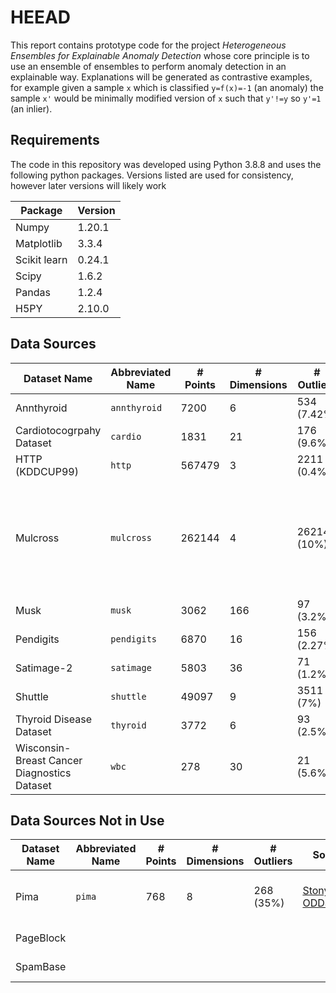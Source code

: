 # HEEAD

This report contains prototype code for the project *Heterogeneous Ensembles for Explainable Anomaly Detection* whose core principle is to use an ensemble of ensembles to perform anomaly detection in an explainable way. Explanations will be generated as contrastive examples, for example given a sample `x` which is classified `y=f(x)=-1` (an anomaly) the sample `x'` would be minimally modified version of `x` such that `y'!=y` so `y'=1` (an inlier).

## Requirements

The code in this repository was developed using Python 3.8.8 and uses the following python packages. Versions listed are used for consistency, however later versions will likely work

| Package       | Version |
|---------------|---------|
| Numpy         |  1.20.1 |
| Matplotlib    |   3.3.4 |
| Scikit learn  |  0.24.1 |
| Scipy         |   1.6.2 |
| Pandas        |   1.2.4 |
| H5PY          |  2.10.0 |

## Data Sources

| Dataset Name | Abbreviated Name | # Points | # Dimensions | # Outliers | Source | Features |
|--------------|------------------|----------|--------------|------------|--------|----------|
| Annthyroid | `annthyroid` | 7200 | 6 | 534 (7.42%) | [StonyBrook ODDS](http://odds.cs.stonybrook.edu/annthyroid-dataset/) | real |
| Cardiotocogrpahy Dataset | `cardio` | 1831 | 21 | 176 (9.6%) | [StonyBrook ODDS](http://odds.cs.stonybrook.edu/cardiotocogrpahy-dataset/) | real |
| HTTP (KDDCUP99) | `http` | 567479 | 3 | 2211 (0.4%) | [StonyBrook ODDS](http://odds.cs.stonybrook.edu/http-kddcup99-dataset/) | TODO |
| Mulcross | `mulcross` | 262144 | 4 | 26214 (10%) | [StonyBrook ODDS](http://odds.cs.stonybrook.edu/) | TODO Not available on ODDS, sourced as csv from [OpenML](https://www.openml.org/d/40897) |
| Musk | `musk` | 3062 | 166 | 97 (3.2%) | [StonyBrook ODDS](http://odds.cs.stonybrook.edu/musk-dataset/) | integer |
| Pendigits | `pendigits` | 6870 | 16 | 156 (2.27%) | [StonyBrook ODDS](http://odds.cs.stonybrook.edu/pendigits-dataset/) | integer |
| Satimage-2 | `satimage` | 5803 | 36 | 71 (1.2%) | [StonyBrook ODDS](http://odds.cs.stonybrook.edu/satimage-2-dataset/) | real |
| Shuttle | `shuttle` | 49097 | 9 | 3511 (7%) | [StonyBrook ODDS](http://odds.cs.stonybrook.edu/shuttle-dataset/) | integer |
| Thyroid Disease Dataset | `thyroid` | 3772 | 6 | 93 (2.5%) | [StonyBrook ODDS](http://odds.cs.stonybrook.edu/thyroid-disease-dataset/) | real |
| Wisconsin-Breast Cancer Diagnostics Dataset | `wbc` | 278 | 30 | 21 (5.6%) | [StonyBrook ODDS](http://odds.cs.stonybrook.edu/wbc/) | real |
## Data Sources Not in Use

| Dataset Name | Abbreviated Name | # Points | # Dimensions | # Outliers | Source | Notes |
|--------------|------------------|----------|--------------|------------|--------|----------|
| Pima | `pima` | 768 | 8 | 268 (35%) | [StonyBrook ODDS](http://odds.cs.stonybrook.edu/pima-indians-diabetes-dataset/) | [Pulled by dataset owner?](https://archive.ics.uci.edu/ml/datasets/Pima+Indians+Diabetes) |
| PageBlock | | | | | | Have to find |
| SpamBase | | | | | | Have to find |